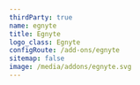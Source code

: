 ```yaml
---
thirdParty: true
name: egnyte
title: Egnyte
logo_class: Egnyte
configRoute: /add-ons/egnyte
sitemap: false
image: /media/addons/egnyte.svg
---
```

